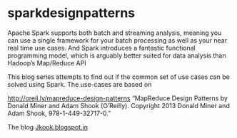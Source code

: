# sparkdesignpatterns

Apache Spark supports both batch and streaming analysis, meaning you can use a single framework for your batch processing as well as your near real time use cases. And Spark introduces a fantastic functional programming model, which is arguably better suited for data analysis than Hadoop’s Map/Reduce API

This blog series attempts to find out if the common set of use cases can be solved using Spark.
The use-cases are based on 

http://oreil.ly/mapreduce-design-patterns
“MapReduce Design Patterns by Donald Miner and Adam Shook (O’Reilly). Copyright 2013 Donald Miner and Adam Shook, 978-1-449-32717-0.”

The blog  [Jkook.blogspot.in](http://jkook.blogspot.in/2015/01/apache-spark-design-patterns-using.html)


